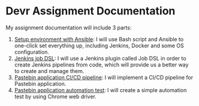 <h1>Devr Assignment Documentation</h1>

My assignment documentation will include 3 parts:
  1. [Setup environment with Ansible](setup/README.md): I will use Bash script and Ansible to one-click set everything up, including Jenkins, Docker and some OS configuration.
  2. [Jenkins job DSL](job-dsl/README.md): I will use a Jenkins plugin called Job DSL in order to create Jenkins pipelines from code, which will provide us a better way to create and manage them.
  3. [Pastebin application CI/CD pipeline](pastebin/CICD.md): I will implement a CI/CD pipeline for Pastebin application.
  4. [Pastebin application automation test](automation-test/README.md): I will create a simple automation test by using Chrome web driver.